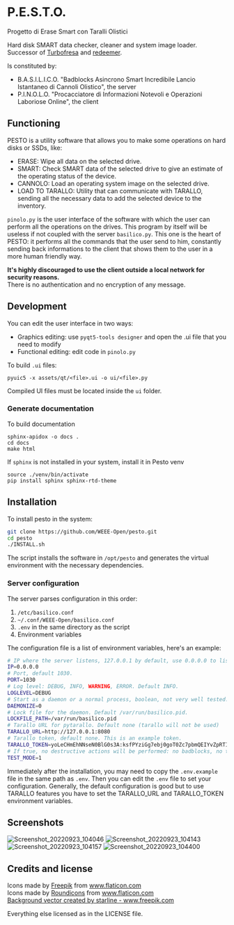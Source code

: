 # P.E.S.T.O.
Progetto di Erase Smart con Taralli Olistici

Hard disk SMART data checker, cleaner and system image loader.  
Successor of [Turbofresa](https://github.com/WEEE-Open/turbofresa) and [redeemer](https://github.com/WEEE-Open/redeemer).

Is constituted by:
- B.A.S.I.L.I.C.O. "Badblocks Asincrono Smart Incredibile Lancio Istantaneo di Cannoli Olistico", the server
- P.I.N.O.L.O. "Procacciatore di Informazioni Notevoli e Operazioni Laboriose Online", the client

## Functioning
PESTO is a utility software that allows you to make some operations on hard disks or SSDs, like:
- ERASE: Wipe all data on the selected drive.
- SMART: Check SMART data of the selected drive to give an estimate of the operating status of the device.
- CANNOLO: Load an operating system image on the selected drive.
- LOAD TO TARALLO: Utility that can communicate with TARALLO, sending all the necessary data to add the selected device to the inventory.  

`pinolo.py` is the user interface of the software with which the user can perform all the operations on the drives. This program by itself will be useless if not coupled with the server `basilico.py`. This one is the heart of PESTO: it performs all the commands that the user send to him, constantly sending back informations to the client that shows them to the user in a more human friendly way.

**It's highly discouraged to use the client outside a local network for security reasons.**  
There is no authentication and no encryption of any message.

## Development
You can edit the user interface in two ways:
- Graphics editing: use `pyqt5-tools designer` and open the .ui file that you need to modify
- Functional editing: edit code in `pinolo.py`

To build `.ui` files:
```
pyuic5 -x assets/qt/<file>.ui -o ui/<file>.py
```

Compiled UI files must be located inside the `ui` folder.

### Generate documentation
To build documentation
```
sphinx-apidox -o docs .
cd docs
make html
```

If `sphinx` is not installed in your system, install it in Pesto venv
```
source ./venv/bin/activate
pip install sphinx sphinx-rtd-theme
```
## Installation

To install pesto in the system:

```bash
git clone https://github.com/WEEE-Open/pesto.git
cd pesto
./INSTALL.sh
```

The script installs the software in `/opt/pesto` and generates the virtual environment with the necessary dependencies. 

### Server configuration

The server parses configuration in this order:

1. `/etc/basilico.conf`
2. `~/.conf/WEEE-Open/basilico.conf`
3. `.env` in the same directory as the script
4. Environment variables

The configuration file is a list of environment variables, here's an example:

```bash
# IP where the server listens, 127.0.0.1 by default, use 0.0.0.0 to listen on all interfaces
IP=0.0.0.0
# Port, default 1030.
PORT=1030
# Log level: DEBUG, INFO, WARNING, ERROR. Default INFO.
LOGLEVEL=DEBUG
# Start as a daemon or a normal process, boolean, not very well tested. Default false.
DAEMONIZE=0
# Lock file for the daemon. Default /var/run/basilico.pid.
LOCKFILE_PATH=/var/run/basilico.pid
# Tarallo URL for pytarallo. Default none (tarallo will not be used)
TARALLO_URL=http://127.0.0.1:8080
# Tarallo token, default none. This is an example token.
TARALLO_TOKEN=yoLeCHmEhNNseN0BlG0s3A:ksfPYziGg7ebj0goT0Zc7pbmQEIYvZpRTIkwuscAM_k
# If true, no destructive actions will be performed: no badblocks, no trimming, no cannolo. Default false.
TEST_MODE=1
```

Immediately after the installation, you may need to copy the `.env.example` file in the same path as `.env`.
Then you can edit the `.env` file to set your configuration. Generally, the default configuration is good but to use
TARALLO features you have to set the TARALLO_URL and TARALLO_TOKEN environment variables.

## Screenshots  

![Screenshot_20220923_104046](https://user-images.githubusercontent.com/39865402/191923572-3fef4ec4-a5c9-4ff8-aad2-2f5ef9c0667a.png)
![Screenshot_20220923_104143](https://user-images.githubusercontent.com/39865402/191923577-c5d0baf1-5a94-48c0-9aaf-6b28f8304274.png)
![Screenshot_20220923_104157](https://user-images.githubusercontent.com/39865402/191923589-4d1f9975-00e5-401c-bddd-434eb7f06396.png)
![Screenshot_20220923_104400](https://user-images.githubusercontent.com/39865402/191923858-6c130e19-265c-4d15-8228-95e21658f04c.png)



## Credits and license

<div>Icons made by <a href="https://www.freepik.com" title="Freepik">Freepik</a> from <a href="https://www.flaticon.com/" title="Flaticon">www.flaticon.com</a></div>  
<div>Icons made by <a href="https://roundicons.com/" title="Roundicons">Roundicons</a> from <a href="https://www.flaticon.com/" title="Flaticon">www.flaticon.com</a></div>  
<a href='https://www.freepik.com/vectors/background'>Background vector created by starline - www.freepik.com</a>

Everything else licensed as in the LICENSE file.
